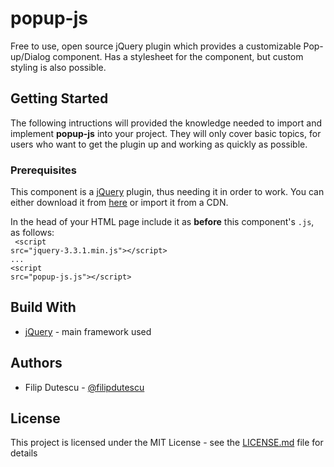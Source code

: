 # popup-js
Free to use, open source jQuery plugin which provides a customizable Pop-up/Dialog component. Has a stylesheet for the component, but custom styling is also possible.

## Getting Started
The following intructions will provided the knowledge needed to import and implement <span style="font-variant: italic; font-weight: bold;">popup-js</span> into your project. They will only cover basic topics, for users who want to get the plugin up and working as quickly as possible. 
### Prerequisites
This component is a <a href="https://jquery.com/" target="_blank">jQuery</a> plugin, thus needing it in order to work. You can either download it from <a href="https://jquery.com/download/" target="_blank">here</a> or import it from a CDN.

In the head of your HTML page include it as <span style="font-variant:italic;font-weight:bold">before</span> this component's <code>.js</code>, as follows: <br />
<code>
&#60;script src="jquery-3.3.1.min.js"&#62;&#60;/script&#62;<br />...<br />&#60;script src="popup-js.js"&#62;&#60;/script&#62;
</code>

## Build With
<ul>
  <li><a href="https://jquery.com/" target="_blank">jQuery</a> - main framework used</li>
</ul>

## Authors
<ul>
  <li>Filip Dutescu - <a href="https://github.com/filipdutescu" target="_blank">@filipdutescu</a>
</ul>

## License
This project is licensed under the MIT License - see the <a href="https://github.com/filipdutescu/popup-js/blob/master/LICENSE">LICENSE.md</a> file for details
